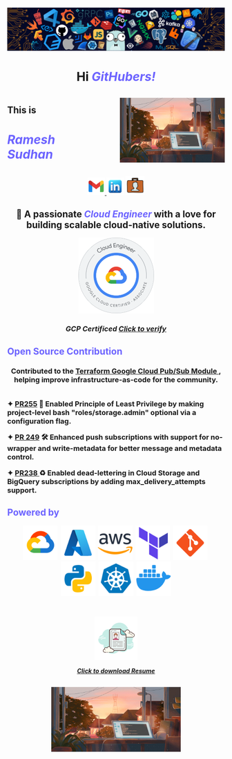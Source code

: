<p align="center">
  <img src="./logo/banner.png" alt="banner" />
</p>

<h1 align="center"> Hi <span style="color:#6C63FF;"><i>GitHubers!</i></span> </h1>


<!-- Container -->
<div style="display: flex; justify-content: center; align-items: center; text-align: left; gap: 80px;">

  <!-- Text section -->
  <div>
    <h2> This is </h2>
    <h1 style="color:#6C63FF; font-weight:bold;"><i>Ramesh Sudhan</i></h1>
  </div>

  <!-- Image section -->
  <div>
    <img src="./logo/gif4.gif" alt="banner" width="300" height="150"/>
  </div>

</div>


<p align="center">
  <a href="mailto:rameshsudhan11.com">
    <img src="./logo/gmail.png" alt="Email" width="40"/>
  <a href="https://www.linkedin.com/in/rameshsudhan/" target="_blank"><img src="./logo/linkedin.png" alt="LinkedIn" width="40"/></a>
  <a href="https://ramdevportfolio.netlify.app/" target="_blank"><img src="./logo/portfolio.png" alt="Portfolio" width="44"/></a>
</p>

<p align="center">
   <h2 align="center"> 💼 A passionate <b><span style="color:#6C63FF;"><i>Cloud Engineer</i><span></b> with a love for building scalable cloud-native solutions. </h2>
</p>

<p align="center">
  <img src="./logo/badge.png" alt="GCP Certification" width="175"/>
</p>
<h3 align="center"><i>GCP Certificed <span><a href="https://www.credly.com/badges/226e0894-414b-49bc-b2ad-8f41ea5182ce/pub">Click to verify</a> </span></i></h3>
<h2> <b> <span style="color:#6C63FF;"> Open Source Contribution </span> </b2></h2>

<h3 align="center">Contributed to the <a href="https://github.com/terraform-google-modules/terraform-google-pubsub">Terraform Google Cloud Pub/Sub Module </a>, helping improve infrastructure-as-code for the community.<br></br>
<p align="left"> ✦ <a href="https://github.com/terraform-google-modules/terraform-google-pubsub/pull/255">PR255</a> 🔐 Enabled Principle of Least Privilege by making project-level bash "roles/storage.admin" optional via a configuration flag. </p>
<p align="left"> ✦ <a href="https://github.com/terraform-google-modules/terraform-google-pubsub/pull/255">PR 249</a> 🛠️  Enhanced push subscriptions with support for no-wrapper and write-metadata for better message and metadata control. </p>
<p align="left"> ✦ <a href="https://github.com/terraform-google-modules/terraform-google-pubsub/pull/255">PR238 </a> ♻️ Enabled dead-lettering in Cloud Storage and BigQuery subscriptions by adding max_delivery_attempts support. </p>
</h3>


<h2> <b> <span style="color:#6C63FF;"> Powered by </span> </b2></h2>

<p align="center"> <img src="./logo/gcp.png" title="Google Cloud" alt="Google Cloud" width="80" height="80"/>&nbsp; <img src="./logo/azure.png" title="Azure" alt="Azure" width="80" height="80"/>&nbsp; <img src="./logo/aws.png" title="AWS" alt="AWS" width="80" height="80"/>&nbsp; <img src="./logo/terraform.png" title="Terraform" alt="Terraform" width="80" height="80"/>&nbsp; <img src="./logo/git.png" title="Git" alt="Git" width="80" height="80"/>&nbsp; <img src="./logo/python.png" title="Python" alt="Python" width="80" height="80"/>&nbsp; <img src="./logo/kubernetes.png" title="Kubernetes" alt="Kubernetes" width="80" height="80"/>&nbsp; <img src="./logo/docker.png" title="Docker" alt="Docker" width="80" height="80"/> </p>

<br>

<p align="center">
    <img src="./logo/resume.png" alt="Email" width="100"/>
</p>

<p align="center"> <a href="/Resume.pdf"> <i>Click to download Resume</i> <a></p>


<h2 align="center"> <img src="./logo/gif4.gif" alt="banner" width="300" height="150"/></i></h2>